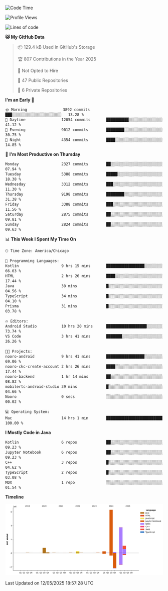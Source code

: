 <!--START_SECTION:waka-->
![Code Time](http://img.shields.io/badge/Code%20Time-1%2C257%20hrs%2046%20mins-blue)

![Profile Views](http://img.shields.io/badge/Profile%20Views-0-blue)

![Lines of code](https://img.shields.io/badge/From%20Hello%20World%20I%27ve%20Written-12.8%20million%20lines%20of%20code-blue)

**🐱 My GitHub Data** 

> 📦 129.4 kB Used in GitHub's Storage 
 > 
> 🏆 807 Contributions in the Year 2025
 > 
> 🚫 Not Opted to Hire
 > 
> 📜 47 Public Repositories 
 > 
> 🔑 6 Private Repositories 
 > 
**I'm an Early 🐤** 

```text
🌞 Morning                3892 commits        ███░░░░░░░░░░░░░░░░░░░░░░   13.28 % 
🌆 Daytime                12054 commits       ██████████░░░░░░░░░░░░░░░   41.12 % 
🌃 Evening                9012 commits        ████████░░░░░░░░░░░░░░░░░   30.75 % 
🌙 Night                  4354 commits        ████░░░░░░░░░░░░░░░░░░░░░   14.85 % 
```
📅 **I'm Most Productive on Thursday** 

```text
Monday                   2327 commits        ██░░░░░░░░░░░░░░░░░░░░░░░   07.94 % 
Tuesday                  5388 commits        █████░░░░░░░░░░░░░░░░░░░░   18.38 % 
Wednesday                3312 commits        ███░░░░░░░░░░░░░░░░░░░░░░   11.30 % 
Thursday                 9198 commits        ████████░░░░░░░░░░░░░░░░░   31.38 % 
Friday                   3388 commits        ███░░░░░░░░░░░░░░░░░░░░░░   11.56 % 
Saturday                 2875 commits        ██░░░░░░░░░░░░░░░░░░░░░░░   09.81 % 
Sunday                   2824 commits        ██░░░░░░░░░░░░░░░░░░░░░░░   09.63 % 
```


📊 **This Week I Spent My Time On** 

```text
🕑︎ Time Zone: America/Chicago

💬 Programming Languages: 
Kotlin                   9 hrs 15 mins       █████████████████░░░░░░░░   66.03 % 
HTML                     2 hrs 26 mins       ████░░░░░░░░░░░░░░░░░░░░░   17.44 % 
Java                     38 mins             █░░░░░░░░░░░░░░░░░░░░░░░░   04.56 % 
TypeScript               34 mins             █░░░░░░░░░░░░░░░░░░░░░░░░   04.10 % 
Prisma                   31 mins             █░░░░░░░░░░░░░░░░░░░░░░░░   03.78 % 

🔥 Editors: 
Android Studio           10 hrs 20 mins      ██████████████████░░░░░░░   73.74 % 
VS Code                  3 hrs 41 mins       ███████░░░░░░░░░░░░░░░░░░   26.26 % 

🐱‍💻 Projects: 
nooro-android            9 hrs 41 mins       █████████████████░░░░░░░░   69.06 % 
nooro-ckc-create-account 2 hrs 26 mins       ████░░░░░░░░░░░░░░░░░░░░░   17.44 % 
nooro-backend            1 hr 14 mins        ██░░░░░░░░░░░░░░░░░░░░░░░   08.82 % 
mobilertc-android-studio 39 mins             █░░░░░░░░░░░░░░░░░░░░░░░░   04.66 % 
Nooro                    0 secs              ░░░░░░░░░░░░░░░░░░░░░░░░░   00.02 % 

💻 Operating System: 
Mac                      14 hrs 1 min        █████████████████████████   100.00 % 
```

**I Mostly Code in Java** 

```text
Kotlin                   6 repos             ██░░░░░░░░░░░░░░░░░░░░░░░   09.23 % 
Jupyter Notebook         6 repos             ██░░░░░░░░░░░░░░░░░░░░░░░   09.23 % 
C++                      3 repos             █░░░░░░░░░░░░░░░░░░░░░░░░   04.62 % 
TypeScript               2 repos             █░░░░░░░░░░░░░░░░░░░░░░░░   03.08 % 
MDX                      1 repo              ░░░░░░░░░░░░░░░░░░░░░░░░░   01.54 % 
```



**Timeline**

![Lines of Code chart](https://raw.githubusercontent.com/phanijsp/phanijsp/main/assets/bar_graph.png)


 Last Updated on 12/05/2025 18:57:28 UTC
<!--END_SECTION:waka-->
